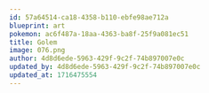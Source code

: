 ```yaml
---
id: 57a64514-ca18-4358-b110-ebfe98ae712a
blueprint: art
pokemon: ac6f487a-18aa-4363-ba8f-25f9a081ec51
title: Golem
image: 076.png
author: 4d8d6ede-5963-429f-9c2f-74b897007e0c
updated_by: 4d8d6ede-5963-429f-9c2f-74b897007e0c
updated_at: 1716475554
---
```

